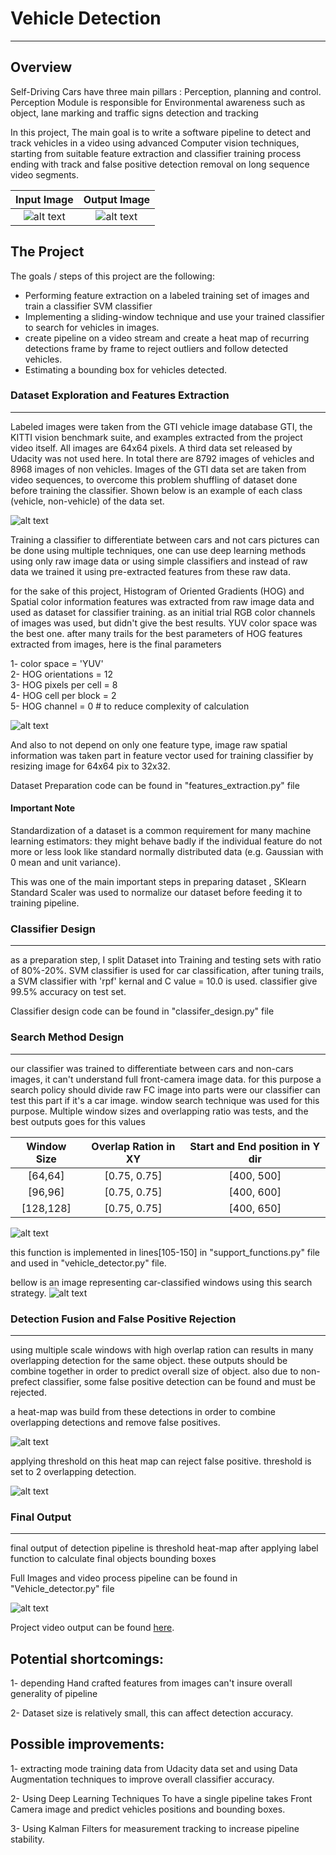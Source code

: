 # **Vehicle Detection**
---

[//]: # (Image References)

[image1]: ./output_images/test1_labeled_output "Final Labeled output of test image 1"
[image2]: ./output_images/test2_labeled_output "Final Labeled output of test image 2"
[image3]: ./output_images/test3_labeled_output "Final Labeled output of test image 3"
[image4]: ./output_images/test4_labeled_output "Final Labeled output of test image 4"
[image5]: ./output_images/test5_labeled_output "Final Labeled output of test image 5"
[image6]: ./output_images/test6_labeled_output "Final Labeled output of test image 6"
[image7]: ./test_images/test1.jpg "test image 1"
[image8]: ./test_images/test2.jpg "test image 2"
[image9]: ./readme_images/car_not_car.png "Dataset Exploration"
[image10]: ./readme_images/HOG_feature.png "HOG Features Extraction"
[image11]: ./output_images/test1_search_area "Window Search area"
[image12]: ./output_images/test1_classifier_output "Window Search area"
[image13]: ./output_images/test1_heat_map "Window Search area"
[image14]: ./output_images/heatmap_1.png "Heat map of test image 1"


Overview
---
Self-Driving Cars have three main pillars : Perception, planning and control. Perception Module is responsible for Environmental awareness such as object, lane marking and traffic signs detection and tracking

In this project, The main goal is to write a software pipeline to detect and track vehicles in a video using advanced Computer vision techniques, starting from suitable feature extraction and classifier training process ending with track and false positive detection removal on long sequence video segments.


| Input Image | Output Image 	| 
|:-------------:|:---------------------:| 
| ![alt text][image7]    	| ![alt text][image1]  			| 

The Project
---

The goals / steps of this project are the following:

* Performing feature extraction on a labeled training set of images and train a classifier SVM classifier
* Implementing a sliding-window technique and use your trained classifier to search for vehicles in images.
* create pipeline on a video stream and create a heat map of recurring detections frame by frame to reject outliers and follow detected vehicles.
* Estimating a bounding box for vehicles detected.

### **Dataset Exploration and Features Extraction**
---
Labeled images were taken from the GTI vehicle image database GTI, the KITTI vision benchmark suite, and examples extracted from the project video itself. All images are 64x64 pixels. A third data set released by Udacity was not used here. In total there are 8792 images of vehicles and 8968 images of non vehicles. Images of the GTI data set are taken from video sequences, to overcome this problem shuffling of dataset done before training the classifier. Shown below is an example of each class (vehicle, non-vehicle) of the data set. 

![alt text][image9]

Training a classifier to differentiate between cars and not cars pictures can be done using multiple techniques, one can use deep learning methods using only raw image data or using simple classifiers and instead of raw data we trained it using pre-extracted features from these raw data.

for the sake of this project, Histogram of Oriented Gradients (HOG) and Spatial color information features was extracted from raw image data and used as dataset for classifier training.
as an initial trial RGB color channels of images was used, but didn't give the best results. YUV color space was the best one.
after many trails for the best parameters of HOG features extracted from images, here is the final parameters

1- color space = 'YUV'  
2- HOG orientations = 12  
3- HOG pixels per cell = 8  
4- HOG cell per block = 2  
5- HOG channel = 0  # to reduce complexity of calculation

![alt text][image10]

And also to not depend on only one feature type,  image raw spatial information was taken part in feature vector used for training classifier by resizing image for 64x64 pix to 32x32.

Dataset Preparation code can be found in "features_extraction.py" file    
    
#### **Important Note**
Standardization of a dataset is a common requirement for many machine learning estimators: they might behave badly if the individual feature do not more or less look like standard normally distributed data (e.g. Gaussian with 0 mean and unit variance).

This was one of the main important steps in preparing dataset , SKlearn Standard Scaler was used to normalize our dataset before feeding it to training pipeline.

### **Classifier Design**
---
as a preparation step, I split Dataset into Training and testing sets with ratio of 80%-20%.
SVM classifier is used for car classification, after tuning trails, a SVM classifier with 'rpf' kernal and C value = 10.0 is used. classifier give 99.5% accuracy on test set.

Classifier design code can be found in "classifer_design.py" file  

### **Search Method Design**
---
our classifier was trained to differentiate between cars and non-cars images, it can't understand full front-camera image data. for this purpose a search policy should divide raw FC image into parts were our classifier can test this part if it's a car image. window search technique was used for this purpose. 
Multiple window sizes and overlapping ratio was tests, and the best outputs goes for this values

| Window Size 	| Overlap Ration in XY 	| Start and End position in Y dir | 
|:-------------:|:---------------------:|:---------------------:| 
| [64,64]    	| [0.75, 0.75]   	| [400, 500]	|
| [96,96]   	| [0.75, 0.75] 		| [400, 600]	|
| [128,128]	| [0.75, 0.75]		| [400, 650]	|

![alt text][image11]

this function is implemented in lines[105-150] in "support_functions.py" file and used in "vehicle_detector.py" file.

bellow is an image representing car-classified windows using this search strategy.
![alt text][image12]


### **Detection Fusion and False Positive Rejection**
---
using multiple scale windows with high overlap ration can results in many overlapping detection for the same object. these outputs should be combine together in order to predict overall size of object. also due to non-prefect classifier, some false positive detection can be found and must be rejected.

a heat-map was build  from these detections in order to combine overlapping detections and remove false positives.

![alt text][image14] 

applying threshold on this heat map can reject false positive. threshold is set to 2 overlapping detection.

![alt text][image13]

### **Final Output**
---
final output of detection pipeline is threshold heat-map after applying label function to calculate final objects bounding boxes


Full Images and video process pipeline can be found in "Vehicle_detector.py" file

![alt text][image1]

Project video output can be found [here](https://github.com/mibrahimali/CarND-Vehicle-Detection-P5/blob/master/project_video_out.mp4). 

Potential shortcomings:
---
1- depending Hand crafted features from images can't insure overall generality of pipeline

2- Dataset size is relatively small, this can affect detection accuracy.


Possible improvements:
---
1- extracting mode training data from Udacity data set and using Data Augmentation techniques to improve overall classifier accuracy.  

2- Using Deep Learning Techniques To have a single pipeline takes Front Camera image and predict vehicles positions and bounding boxes.

3- Using Kalman Filters for measurement tracking to increase pipeline stability.
